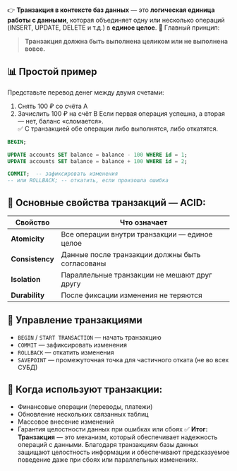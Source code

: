 👉 **Транзакция в контексте баз данных** — это **логическая единица работы с данными**, которая объединяет одну или несколько операций (INSERT, UPDATE, DELETE и т.д.) в **единое целое**.
📌 Главный принцип:
> **Транзакция должна быть выполнена целиком или не выполнена вовсе.**
## 📊 Простой пример
Представьте перевод денег между двумя счетами:
1. Снять 100 ₽ со счёта А
2. Зачислить 100 ₽ на счёт B
Если первая операция успешна, а вторая — нет, баланс «сломается».  
✅ С транзакцией обе операции либо выполнятся, либо откатятся.
```sql
BEGIN;

UPDATE accounts SET balance = balance - 100 WHERE id = 1;
UPDATE accounts SET balance = balance + 100 WHERE id = 2;

COMMIT;  -- зафиксировать изменения
-- или ROLLBACK; -- откатить, если произошла ошибка
```
## 🧱 Основные свойства транзакций — **ACID**:

|Свойство|Что означает|
|---|---|
|**Atomicity**|Все операции внутри транзакции — единое целое|
|**Consistency**|Данные после транзакции должны быть согласованы|
|**Isolation**|Параллельные транзакции не мешают друг другу|
|**Durability**|После фиксации изменения не теряются|
## 🧭 Управление транзакциями
- `BEGIN` / `START TRANSACTION` — начать транзакцию
- `COMMIT` — зафиксировать изменения
- `ROLLBACK` — откатить изменения
- `SAVEPOINT` — промежуточная точка для частичного отката (не во всех СУБД)
## 📌 Когда используют транзакции:
- Финансовые операции (переводы, платежи)
- Обновление нескольких связанных таблиц
- Массовое внесение изменений
- Гарантия целостности данных при ошибках или сбоях
✅ **Итог:**  
**Транзакция** — это механизм, который обеспечивает надежность операций с данными. Благодаря транзакциям базы данных защищают целостность информации и обеспечивают предсказуемое поведение даже при сбоях или параллельных изменениях.